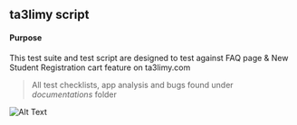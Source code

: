 ## ta3limy script

#### Purpose

This test suite and test script are designed to test against FAQ page & New Student Registration cart feature on ta3limy.com
> All test checklists, app analysis and bugs found under *documentations* folder

![Alt Text](https://drive.google.com/uc?export=view&id=1UpAOkBk8tPtn5NUcb6-VrHIcZ70_jvtz)
